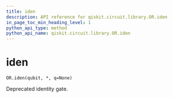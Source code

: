 ```yaml
---
title: iden
description: API reference for qiskit.circuit.library.OR.iden
in_page_toc_min_heading_level: 1
python_api_type: method
python_api_name: qiskit.circuit.library.OR.iden
---
```


# iden

<span id="qiskit.circuit.library.OR.iden" />

`OR.iden(qubit, *, q=None)`

Deprecated identity gate.

